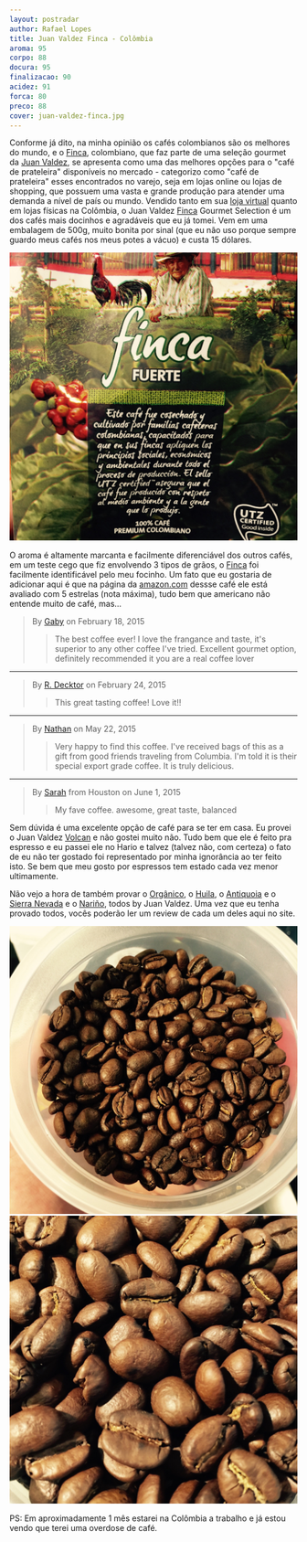 ```yaml
---
layout: postradar
author: Rafael Lopes
title: Juan Valdez Finca - Colômbia
aroma: 95
corpo: 88
docura: 95
finalizacao: 90
acidez: 91
forca: 80
preco: 88
cover: juan-valdez-finca.jpg
---
```


Conforme já dito, na minha opinião os cafés colombianos são os melhores do mundo, e o [Finca], colombiano, que faz parte de uma seleção gourmet da [Juan Valdez], se apresenta como uma das melhores opções para o "café de prateleira" disponíveis no mercado - categorizo como "café de prateleira" esses encontrados no varejo, seja em lojas online ou lojas de shopping, que possuem uma vasta e grande produção para atender uma demanda a nível de país ou mundo. Vendido tanto em sua [loja virtual][Juan Valdez] quanto em lojas físicas na Colômbia, o Juan Valdez [Finca] Gourmet Selection é um dos cafés mais docinhos e agradáveis que eu já tomei. Vem em uma embalagem de 500g, muito bonita por sinal (que eu não uso porque sempre guardo meus cafés nos meus potes a vácuo) e custa 15 dólares.

![Image](/media/juan-valdez-finca-3.jpg)

O aroma é altamente marcanta e facilmente diferenciável dos outros cafés, em um teste cego que fiz envolvendo 3 tipos de grãos, o [Finca] foi facilmente identificável pelo meu focinho. Um fato que eu gostaria de adicionar aqui é que na página da [amazon.com] dessse café ele está avaliado com 5 estrelas (nota máxima), tudo bem que americano não entende muito de café, mas...

> By [Gaby](http://www.amazon.com/gp/pdp/profile/A12OB10E5L01V0/ref=cm_cr_dp_pdp) on February 18, 2015
>> The best coffee ever! I love the frangance and taste, it's superior to any other coffee I've tried. Excellent gourmet option, definitely recommended it you are a real coffee lover

---

> By [R. Decktor](http://www.amazon.com/gp/pdp/profile/A3JP6QJKXVXWS7/ref=cm_cr_dp_pdp) on February 24, 2015
>> This great tasting coffee! Love it!!

---

> By [Nathan](http://www.amazon.com/gp/pdp/profile/A16H58N1JGVS5Z/ref=cm_cr_dp_pdp) on May 22, 2015
>> Very happy to find this coffee. I've received bags of this as a gift from good friends traveling from Columbia. I'm told it is their special export grade coffee. It is truly delicious.

---

> By [Sarah](http://www.amazon.com/gp/pdp/profile/AYK7WWZKMVQQV/ref=cm_cr_dp_pdp) from Houston on June 1, 2015
>> My fave coffee. awesome, great taste, balanced

Sem dúvida é uma excelente opção de café para se ter em casa. Eu provei o Juan Valdez [Volcan] e não gostei muito não. Tudo bem que ele é feito pra espresso e eu passei ele no Hario e talvez (talvez não, com certeza) o fato de eu não ter gostado foi representado por minha ignorância ao ter feito isto. Se bem que meu gosto por espressos tem estado cada vez menor ultimamente.

Não vejo a hora de também provar o [Orgânico], o [Huila], o [Antiquoia] e o [Sierra Nevada] e o [Nariño], todos by Juan Valdez. Uma vez que eu tenha provado todos, vocês poderão ler um review de cada um deles aqui no site.

![Image](/media/juan-valdez-finca-1.jpg)
![Image](/media/juan-valdez-finca-2.jpg)

PS: Em aproximadamente 1 mês estarei na Colômbia a trabalho e já estou vendo que terei uma overdose de café.

[Nariño]: http://www.juanvaldezcafestore.com/product/narino-coffee-whole-bean-500-gr17-oz
[Sierra Nevada]: http://www.juanvaldezcafestore.com/product/sierra-nevada-coffee-whole-bean-500-gr17-oz
[Antiquoia]: http://www.juanvaldezcafestore.com/product/antioquia-coffee-whole-bean
[Orgânico]: http://www.juanvaldezcafestore.com/product/organic-coffee-whole-bean
[Huila]: http://www.juanvaldezcafestore.com/product/huila-coffee-whole-bean
[Finca]: http://www.juanvaldezcafestore.com/product/finca-coffee-whole-bean
[Juan Valdez]: http://www.juanvaldezcafestore.com/
[amazon.com]: http://www.amazon.com/Juan-Valdez-Finca-Coffee-Whole/dp/B00LPOGGV2
[Volcan]: http://www.juanvaldezcafestore.com/product/volcan-coffee-ground
